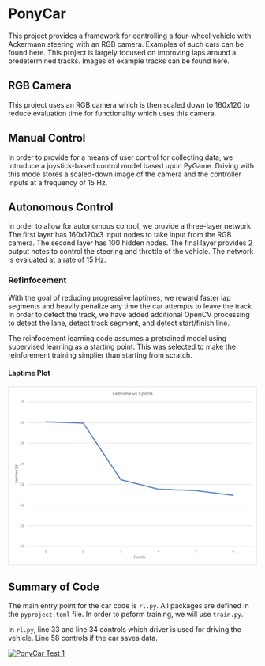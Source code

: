 # PonyCar
This project provides a framework for controlling a four-wheel vehicle with Ackermann steering with an RGB camera.  Examples of such cars can be found here.  This project is largely focused on improving laps around a predetermined tracks.  Images of example tracks can be found here.

## RGB Camera
This project uses an RGB camera which is then scaled down to 160x120 to reduce evaluation time for functionality which uses this camera.

## Manual Control
In order to provide for a means of user control for collecting data, we introduce a joystick-based control model based upon PyGame.  Driving with this mode stores a scaled-down image of the camera and the controller inputs at a frequency of 15 Hz.

## Autonomous Control
In order to allow for autonomous control, we provide a three-layer network.  The first layer has 160x120x3 input nodes to take input from the RGB camera.  The second layer has 100 hidden nodes.  The final layer provides 2 output notes to control the steering and throttle of the vehicle.  The network is evaluated at a rate of 15 Hz.

### Refinfocement
With the goal of reducing progressive laptimes, we reward faster lap segments and heavily penalize any time the car attempts to leave the track.  In order to detect the track, we have added additional OpenCV processing to detect the lane, detect track segment, and detect start/finish line.

The reinfocement learning code assumes a pretrained model using supervised learning as a starting point.  This was selected to make the reinforement training simplier than starting from scratch.

#### Laptime Plot
![Laptimes vs Epocs](imgs/laptime_plot.png)

## Summary of Code
The main entry point for the car code is `rl.py`.  All packages are defined in the `pyproject.toml` file.  In order to peform training, we will use `train.py`.

In `rl.py`, line 33 and line 34 controls which driver is used for driving the vehicle.  Line 58 controls if the car saves data.

[![PonyCar Test 1](https://img.youtube.com/vi/OqblKRJka-A/0.jpg)](https://www.youtube.com/watch?v=OqblKRJka-A)